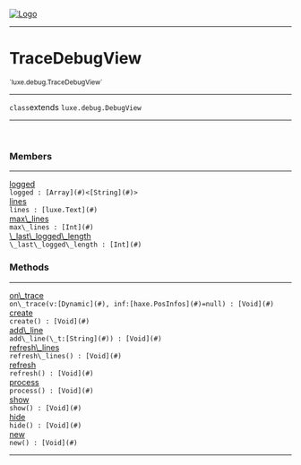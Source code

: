 
[![Logo](../../../images/logo.png)](../../../api/index.html)

---



<h1>TraceDebugView</h1>
<small>`luxe.debug.TraceDebugView`</small>



---

`class`extends <code><span>luxe.debug.DebugView</span></code>

---

&nbsp;
&nbsp;



<h3>Members</h3> <hr/><span class="member apipage">
                <a name="logged"><a class="lift" href="#logged">logged</a></a><div class="clear"></div><code class="signature apipage">logged : [Array](#)&lt;[String](#)&gt;</code><br/></span>
            <span class="small_desc_flat"></span><span class="member apipage">
                <a name="lines"><a class="lift" href="#lines">lines</a></a><div class="clear"></div><code class="signature apipage">lines : [luxe.Text](#)</code><br/></span>
            <span class="small_desc_flat"></span><span class="member apipage">
                <a name="max_lines"><a class="lift" href="#max_lines">max\_lines</a></a><div class="clear"></div><code class="signature apipage">max\_lines : [Int](#)</code><br/></span>
            <span class="small_desc_flat"></span><span class="member apipage">
                <a name="_last_logged_length"><a class="lift" href="#_last_logged_length">\_last\_logged\_length</a></a><div class="clear"></div><code class="signature apipage">\_last\_logged\_length : [Int](#)</code><br/></span>
            <span class="small_desc_flat"></span>





<h3>Methods</h3> <hr/><span class="method apipage">
            <a name="on_trace"><a class="lift" href="#on_trace">on\_trace</a></a> <div class="clear"></div><code class="signature apipage">on\_trace(v:[Dynamic](#)<span></span>, inf:[haxe.PosInfos](#)<span>=null</span>) : [Void](#)</code><br/><span class="small_desc_flat"></span>
        </span>
    <span class="method apipage">
            <a name="create"><a class="lift" href="#create">create</a></a> <div class="clear"></div><code class="signature apipage">create() : [Void](#)</code><br/><span class="small_desc_flat"></span>
        </span>
    <span class="method apipage">
            <a name="add_line"><a class="lift" href="#add_line">add\_line</a></a> <div class="clear"></div><code class="signature apipage">add\_line(\_t:[String](#)<span></span>) : [Void](#)</code><br/><span class="small_desc_flat"></span>
        </span>
    <span class="method apipage">
            <a name="refresh_lines"><a class="lift" href="#refresh_lines">refresh\_lines</a></a> <div class="clear"></div><code class="signature apipage">refresh\_lines() : [Void](#)</code><br/><span class="small_desc_flat"></span>
        </span>
    <span class="method apipage">
            <a name="refresh"><a class="lift" href="#refresh">refresh</a></a> <div class="clear"></div><code class="signature apipage">refresh() : [Void](#)</code><br/><span class="small_desc_flat"></span>
        </span>
    <span class="method apipage">
            <a name="process"><a class="lift" href="#process">process</a></a> <div class="clear"></div><code class="signature apipage">process() : [Void](#)</code><br/><span class="small_desc_flat"></span>
        </span>
    <span class="method apipage">
            <a name="show"><a class="lift" href="#show">show</a></a> <div class="clear"></div><code class="signature apipage">show() : [Void](#)</code><br/><span class="small_desc_flat"></span>
        </span>
    <span class="method apipage">
            <a name="hide"><a class="lift" href="#hide">hide</a></a> <div class="clear"></div><code class="signature apipage">hide() : [Void](#)</code><br/><span class="small_desc_flat"></span>
        </span>
    <span class="method apipage">
            <a name="new"><a class="lift" href="#new">new</a></a> <div class="clear"></div><code class="signature apipage">new() : [Void](#)</code><br/><span class="small_desc_flat"></span>
        </span>
    





---

&nbsp;
&nbsp;
&nbsp;
&nbsp;